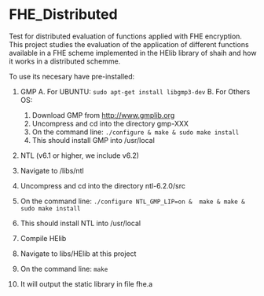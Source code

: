 # FHE_Distributed
Test for distributed evaluation of functions applied with FHE encryption. This project studies the evaluation of the application of different functions available in a FHE scheme implemented in the HElib library of shaih and how it works in a distributed schemme.

To use its necesary have pre-installed:

1. GMP
  A. For UBUNTU: `sudo apt-get install libgmp3-dev`
  B. For Others OS: 
    1. Download GMP from http://www.gmplib.org
    2. Uncompress and cd into the directory gmp-XXX
    3. On the command line: `./configure & make & sudo make install`
    4. This should install GMP into /usr/local

2. NTL (v6.1 or higher, we include v6.2)
  1. Navigate to /libs/ntl
  2. Uncompress and cd into the directory ntl-6.2.0/src
  3. On the command line: `./configure NTL_GMP_LIP=on &  make & make & sudo make install`
  4. This should install NTL into /usr/local

3. Compile HElib
  1. Navigate to libs/HElib at this project
  2. On the command line: `make`
  3. It will output the static library in file fhe.a

